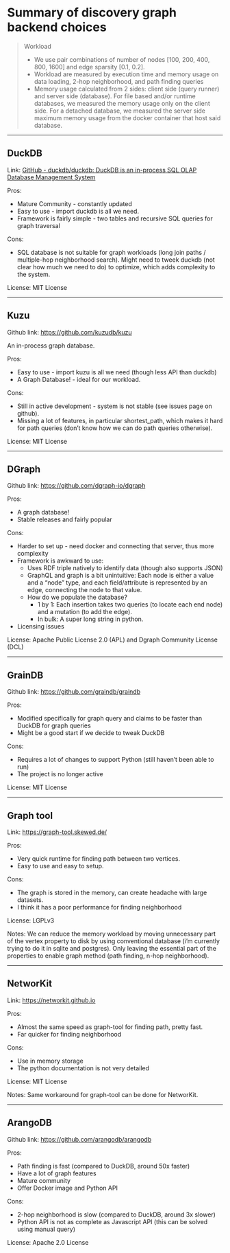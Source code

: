 # Summary of discovery graph backend choices

> Workload  
> * We use pair combinations of number of nodes [100, 200, 400, 800, 1600] and edge sparsity [0.1, 0.2].  
> * Workload are measured by execution time and memory usage on data loading, 2-hop neighborhood, and path finding queries  
> * Memory usage calculated from 2 sides: client side (query runner) and server side (database). For file based and/or runtime databases, we measured the memory usage only on the client side. For a detached database, we measured the server side maximum memory usage from the docker container that host said database.  

---

## DuckDB
Link: [GitHub - duckdb/duckdb: DuckDB is an in-process SQL OLAP Database Management System](https://github.com/duckdb/duckdb)

Pros:
* Mature Community - constantly updated
* Easy to use - import duckdb is all we need.
* Framework is fairly simple - two tables and recursive SQL queries for graph traversal

Cons:
* SQL database is not suitable for graph workloads (long join paths / multiple-hop neighborhood search). Might need to tweek duckdb (not clear how much we need to do) to optimize, which adds complexity to the system.

License:
MIT License

---

## Kuzu
Github link: https://github.com/kuzudb/kuzu

An in-process graph database.

Pros:
* Easy to use - import kuzu is all we need (though less API than duckdb)
* A Graph Database! - ideal for our workload.

Cons:
* Still in active development - system is not stable (see issues page on github).
* Missing a lot of features, in particular shortest_path, which makes it hard for path queries (don’t know how we can do path queries otherwise).

License:
MIT License

---

## DGraph
Github link:
https://github.com/dgraph-io/dgraph 

Pros:
* A graph database!
* Stable releases and fairly popular

Cons:
* Harder to set up - need docker and connecting that server, thus more complexity
* Framework is awkward to use:
    * Uses RDF triple natively to identify data (though also supports JSON)
    * GraphQL and graph is a bit unintuitive: Each node is either a value and a “node” type, and each field/attribute is represented by an edge, connecting the node to that value.
    * How do we populate the database?
        * 1 by 1: Each insertion takes two queries (to locate each end node) and a mutation (to add the edge).
        * In bulk: A super long string in python.
* Licensing issues

License:
Apache Public License 2.0 (APL) and Dgraph Community License (DCL)

---

## GrainDB
Github link:
https://github.com/graindb/graindb

Pros:
* Modified specifically for graph query and claims to be faster than DuckDB for graph queries
* Might be a good start if we decide to tweak DuckDB

Cons:
* Requires a lot of changes to support Python (still haven’t been able to run)
* The project is no longer active

License:
MIT License

---

## Graph tool
Link:
https://graph-tool.skewed.de/

Pros:
* Very quick runtime for finding path between two vertices.
* Easy to use and easy to setup.

Cons:
* The graph is stored in the memory, can create headache with large datasets.
* I think it has a poor performance for finding neighborhood

License:
LGPLv3

Notes:
We can reduce the memory workload by moving unnecessary part of the vertex property to disk by using conventional database (i’m currently trying to do it in sqlite and postgres). Only leaving the essential part of the properties to enable graph method (path finding, n-hop neighborhood).

---

## NetworKit
Link:
https://networkit.github.io

Pros:
* Almost the same speed as graph-tool for finding path, pretty fast.
* Far quicker for finding neighborhood

Cons:
* Use in memory storage
* The python documentation is not very detailed

License:
MIT License

Notes:
Same workaround for graph-tool can be done for NetworKit.

---

## ArangoDB
Github link:
https://github.com/arangodb/arangodb

Pros:
* Path finding is fast (compared to DuckDB, around 50x faster)
* Have a lot of graph features
* Mature community
* Offer Docker image and Python API

Cons:
* 2-hop neighborhood is slow (compared to DuckDB, around 3x slower)
* Python API is not as complete as Javascript API (this can be solved using manual query)

License:
Apache 2.0 License

